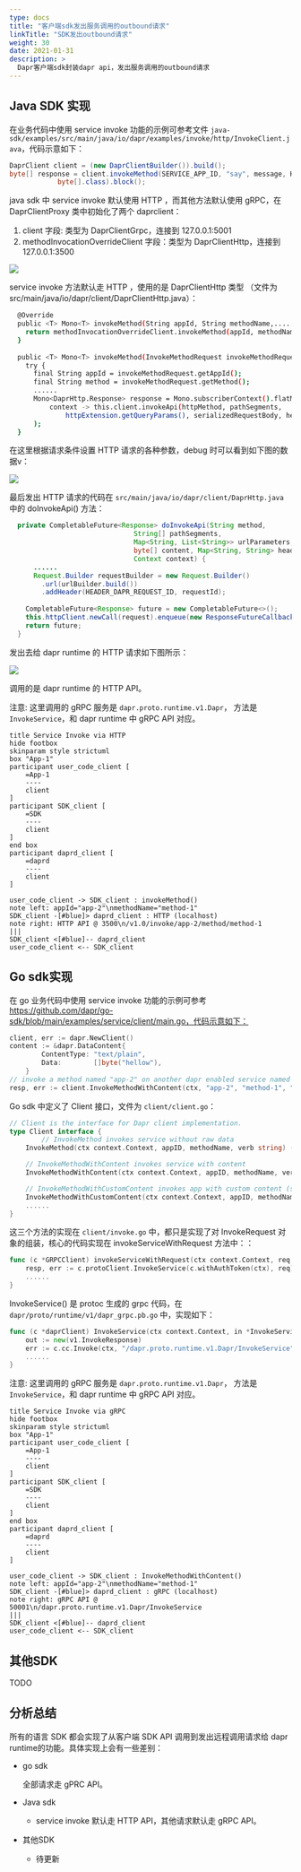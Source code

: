 ```yaml
---
type: docs
title: "客户端sdk发出服务调用的outbound请求"
linkTitle: "SDK发出outbound请求"
weight: 30
date: 2021-01-31
description: >
  Dapr客户端sdk封装dapr api，发出服务调用的outbound请求
---
```




## Java SDK 实现

在业务代码中使用 service invoke 功能的示例可参考文件 `java-sdk/examples/src/main/java/io/dapr/examples/invoke/http/InvokeClient.java`，代码示意如下：

```java
DaprClient client = (new DaprClientBuilder()).build();
byte[] response = client.invokeMethod(SERVICE_APP_ID, "say", message, HttpExtension.POST, null,
            byte[].class).block();
```

java sdk 中 service invoke 默认使用 HTTP ，而其他方法默认使用 gRPC，在 DaprClientProxy 类中初始化了两个 daprclient：

1. client 字段: 类型为 DaprClientGrpc，连接到 127.0.0.1:5001
2. methodInvocationOverrideClient 字段：类型为 DaprClientHttp，连接到 127.0.0.1:3500

![](images/java-client-override.png)

service invoke 方法默认走 HTTP ，使用的是 DaprClientHttp 类型 （文件为 src/main/java/io/dapr/client/DaprClientHttp.java）：

```bash
  @Override
  public <T> Mono<T> invokeMethod(String appId, String methodName,......) {
    return methodInvocationOverrideClient.invokeMethod(appId, methodName, request, httpExtension, metadata, clazz);
  }
  
  public <T> Mono<T> invokeMethod(InvokeMethodRequest invokeMethodRequest, TypeRef<T> type) {
    try {
      final String appId = invokeMethodRequest.getAppId();
      final String method = invokeMethodRequest.getMethod();
      ......
      Mono<DaprHttp.Response> response = Mono.subscriberContext().flatMap(
          context -> this.client.invokeApi(httpMethod, pathSegments,
              httpExtension.getQueryParams(), serializedRequestBody, headers, context)
      );
  }
```

在这里根据请求条件设置 HTTP 请求的各种参数，debug 时可以看到如下图的数据v：

![](images/java-http-client.png)

最后发出 HTTP 请求的代码在 `src/main/java/io/dapr/client/DaprHttp.java` 中的 doInvokeApi() 方法：

```java
  private CompletableFuture<Response> doInvokeApi(String method,
                               String[] pathSegments,
                               Map<String, List<String>> urlParameters,
                               byte[] content, Map<String, String> headers,
                               Context context) {
      ......
      Request.Builder requestBuilder = new Request.Builder()
        .url(urlBuilder.build())
        .addHeader(HEADER_DAPR_REQUEST_ID, requestId);
      
    CompletableFuture<Response> future = new CompletableFuture<>();
    this.httpClient.newCall(request).enqueue(new ResponseFutureCallback(future));
    return future;
  }
```

发出去给 dapr runtime 的 HTTP 请求如下图所示：

![](images/java-http-request.png)

调用的是 dapr runtime 的 HTTP API。

注意: 这里调用的 gRPC 服务是 `dapr.proto.runtime.v1.Dapr`， 方法是 `InvokeService`，和 dapr runtime 中 gRPC API 对应。



```plantuml
title Service Invoke via HTTP
hide footbox
skinparam style strictuml
box "App-1"
participant user_code_client [
    =App-1
    ----
    client
]
participant SDK_client [
    =SDK
    ----
    client
]
end box
participant daprd_client [
    =daprd
    ----
    client
]

user_code_client -> SDK_client : invokeMethod() 
note left: appId="app-2"\nmethodName="method-1"
SDK_client -[#blue]> daprd_client : HTTP (localhost)
note right: HTTP API @ 3500\n/v1.0/invoke/app-2/method/method-1
|||
SDK_client <[#blue]-- daprd_client
user_code_client <-- SDK_client
```



## Go sdk实现

在 go 业务代码中使用 service invoke 功能的示例可参考 https://github.com/dapr/go-sdk/blob/main/examples/service/client/main.go，代码示意如下：

```go
client, err := dapr.NewClient()
content := &dapr.DataContent{
		ContentType: "text/plain",
		Data:        []byte("hellow"),
	}
// invoke a method named "app-2" on another dapr enabled service named "method-1"
resp, err := client.InvokeMethodWithContent(ctx, "app-2", "method-1", "post", content)
```

Go sdk 中定义了 Client 接口，文件为 `client/client.go`：

```go
// Client is the interface for Dapr client implementation.
type Client interface {
    	// InvokeMethod invokes service without raw data
	InvokeMethod(ctx context.Context, appID, methodName, verb string) (out []byte, err error)

	// InvokeMethodWithContent invokes service with content
	InvokeMethodWithContent(ctx context.Context, appID, methodName, verb string, content *DataContent) (out []byte, err error)

	// InvokeMethodWithCustomContent invokes app with custom content (struct + content type).
	InvokeMethodWithCustomContent(ctx context.Context, appID, methodName, verb string, contentType string, content interface{}) (out []byte, err error)
    ......
}
```

这三个方法的实现在 `client/invoke.go` 中，都只是实现了对 InvokeRequest 对象的组装，核心的代码实现在 invokeServiceWithRequest 方法中：：

```go
func (c *GRPCClient) invokeServiceWithRequest(ctx context.Context, req *pb.InvokeServiceRequest) (out []byte, err error) {
	resp, err := c.protoClient.InvokeService(c.withAuthToken(ctx), req)
	......
}
```

InvokeService() 是 protoc 生成的 grpc 代码，在 `dapr/proto/runtime/v1/dapr_grpc.pb.go` 中，实现如下：

```go
func (c *daprClient) InvokeService(ctx context.Context, in *InvokeServiceRequest, opts ...grpc.CallOption) (*v1.InvokeResponse, error) {
	out := new(v1.InvokeResponse)
	err := c.cc.Invoke(ctx, "/dapr.proto.runtime.v1.Dapr/InvokeService", in, out, opts...)
	......
}
```

注意: 这里调用的 gRPC 服务是 `dapr.proto.runtime.v1.Dapr`， 方法是 `InvokeService`，和 dapr runtime 中 gRPC API 对应。

```plantuml
title Service Invoke via gRPC
hide footbox
skinparam style strictuml
box "App-1"
participant user_code_client [
    =App-1
    ----
    client
]
participant SDK_client [
    =SDK
    ----
    client
]
end box
participant daprd_client [
    =daprd
    ----
    client
]

user_code_client -> SDK_client : InvokeMethodWithContent() 
note left: appId="app-2"\nmethodName="method-1"
SDK_client -[#blue]> daprd_client : gRPC (localhost)
note right: gRPC API @ 50001\n/dapr.proto.runtime.v1.Dapr/InvokeService
|||
SDK_client <[#blue]-- daprd_client
user_code_client <-- SDK_client
```



## 其他SDK



TODO



## 分析总结

所有的语言 SDK 都会实现了从客户端 SDK API 调用到发出远程调用请求给 dapr runtime的功能。具体实现上会有一些差别：

- go sdk

	全部请求走 gPRC API。

- Java sdk

	- service invoke 默认走 HTTP API，其他请求默认走 gRPC API。

- 其他SDK

	- 待更新